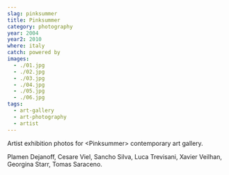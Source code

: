 ```yaml
---
slag: pinksummer
title: Pinksummer
category: photography
year: 2004
year2: 2010
where: italy
catch: powered by
images:
  - ./01.jpg
  - ./02.jpg
  - ./03.jpg
  - ./04.jpg
  - ./05.jpg
  - ./06.jpg
tags:
  - art-gallery
  - art-photography
  - artist
---
```


Artist exhibition photos for &lt;Pinksummer&gt; contemporary art gallery.

Plamen Dejanoff, Cesare Viel, Sancho Silva, Luca Trevisani, Xavier Veilhan, Georgina Starr, Tomas Saraceno.
